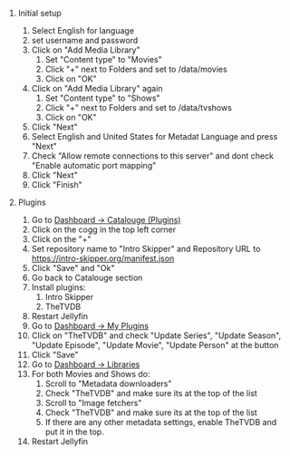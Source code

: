 1. Initial setup
   1. Select English for language
   2. set username and password
   3. Click on "Add Media Library"
      1. Set "Content type" to "Movies"
      2. Click "+" next to Folders and set to /data/movies
      3. Click on "OK"
   4. Click on "Add Media Library" again
      1. Set "Content type" to "Shows"
      2. Click "+" next to Folders and set to /data/tvshows
      3. Click on "OK"
   5. Click "Next"
   6. Select English and United States for Metadat Language and press "Next"
   7. Check "Allow remote connections to this server" and dont check "Enable automatic port mapping"
   8. Click "Next"
   9. Click "Finish"

2.  Plugins
    1.  Go to [Dashboard -> Catalouge (Plugins)](https://jellyfin.local.jabbas.dev/web/index.html#/dashboard/plugins/catalog)
    2.  Click on the cogg in the top left corner
    3.  Click on the "+"
    4.  Set repository name to "Intro Skipper" and Repository URL to https://intro-skipper.org/manifest.json
    5.  Click "Save" and "Ok"
    6.  Go back to Catalouge section
    7. Install plugins:
       1. Intro Skipper
       2. TheTVDB
    8. Restart Jellyfin
    9. Go to [Dashboard -> My Plugins](https://jellyfin.local.jabbas.dev/web/index.html#/dashboard/plugins)
    10. Click on "TheTVDB" and check "Update Series", "Update Season", "Update Episode", "Update Movie", "Update Person" at the button
    11. Click "Save"
    12. Go to [Dashboard -> Libraries](https://jellyfin.local.jabbas.dev/web/index.html#/dashboard/libraries)
    13. For both Movies and Shows do:
        1.  Scroll to "Metadata downloaders"
        2.  Check "TheTVDB" and make sure its at the top of the list
        3.  Scroll to "Image fetchers"
        4.  Check "TheTVDB" and make sure its at the top of the list
        5.  If there are any other metadata settings, enable TheTVDB and put it in the top.
    14. Restart Jellyfin